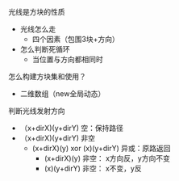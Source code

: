 光线是方块的性质

- 光线怎么走
  - 四个因素（包围3块+方向）
- 怎么判断死循环
  - 当位置与方向都相同时



怎么构建方块集和使用？

- 二维数组（new全局动态）



判断光线发射方向

- （x+dirX)(y+dirY)  空：保持路径
- （x+dirX)(y+dirY)  非空
  - (x+dirX)(y) xor (x)(y+dirY)  异或：原路返回
    - (x+dirX)(y) 非空： x方向反，y方向不变 
    - (x)(y+dirY) 非空： x不变，y反